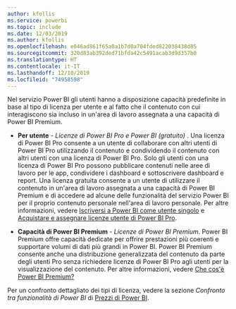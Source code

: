 ```yaml
---
author: kfollis
ms.service: powerbi
ms.topic: include
ms.date: 12/03/2019
ms.author: kfollis
ms.openlocfilehash: e046ad861f65a0a1b7d0a704fded822038438d85
ms.sourcegitcommit: 320d83ab392ded71bfda42c5491acab3d9d357b0
ms.translationtype: HT
ms.contentlocale: it-IT
ms.lasthandoff: 12/10/2019
ms.locfileid: "74958598"
---
```

Nel servizio Power BI gli utenti hanno a disposizione capacità predefinite in base al tipo di licenza per utente e al fatto che il contenuto con cui interagiscono sia incluso in un'area di lavoro assegnata a una capacità di Power BI Premium.

* **Per utente** - *Licenze di Power BI Pro e Power BI (gratuito)* . Una licenza di Power BI Pro consente a un utente di collaborare con altri utenti di Power BI Pro utilizzando il contenuto e condividendo il contenuto con altri utenti con una licenza di Power BI Pro. Solo gli utenti con una licenza di Power BI Pro possono pubblicare contenuti nelle aree di lavoro per le app, condividere i dashboard e sottoscrivere dashboard e report. Una licenza gratuita consente a un utente di utilizzare il contenuto in un'area di lavoro assegnata a una capacità di Power BI Premium e di accedere ad alcune delle funzionalità del servizio Power BI per il proprio contenuto personale nell'area di lavoro personale. Per altre informazioni, vedere [Iscriversi a Power BI come utente singolo](../service-self-service-signup-for-power-bi.md) e [Acquistare e assegnare licenze utente di Power BI Pro](../service-admin-purchasing-power-bi-pro.md).

* **Capacità di Power BI Premium** - *Licenze di Power BI Premium*. Power BI Premium offre capacità dedicate per offrire prestazioni più coerenti e supportare volumi di dati più grandi in Power BI. Power BI Premium consente anche una distribuzione generalizzata del contenuto da parte degli utenti Pro senza richiedere licenze di Power BI Pro agli utenti per la visualizzazione del contenuto. Per altre informazioni, vedere [Che cos'è Power BI Premium?](../service-premium-what-is.md)

Per un confronto dettagliato dei tipi di licenza, vedere la sezione _Confronto tra funzionalità di Power BI_ di [Prezzi di Power BI](https://powerbi.microsoft.com/pricing/).
